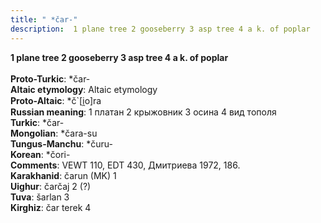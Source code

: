 ```yaml
---
title: " *čar-"
description:  1 plane tree 2 gooseberry 3 asp tree 4 a k. of poplar
---
```

<p data-pagefind-weight="0.5">
<strong> 1 plane tree 2 gooseberry 3 asp tree 4 a k. of poplar</strong><br><br>
<strong>Proto-Turkic</strong>:  *čar-<br>
<strong>Altaic etymology</strong>:  Altaic etymology<br>
<strong> Proto-Altaic</strong>:  *č`[i̯o]ra<br>
<strong>Russian meaning</strong>:  1 платан 2 крыжовник 3 осина 4 вид тополя<br>
<strong>Turkic</strong>:  *čar-<br>
<strong>Mongolian</strong>:  *čara-su<br>
<strong>Tungus-Manchu</strong>:  *čuru-<br>
<strong>Korean</strong>:  *čori-<br>
<strong>Comments</strong>:  VEWT 110, EDT 430, Дмитриева 1972, 186.<br>
<strong>Karakhanid</strong>:  čarun (MK) 1<br>
<strong>Uighur</strong>:  čarčaj 2 (?)<br>
<strong>Tuva</strong>:  šarlan 3<br>
<strong>Kirghiz</strong>:  čar terek 4<br>

</p>
